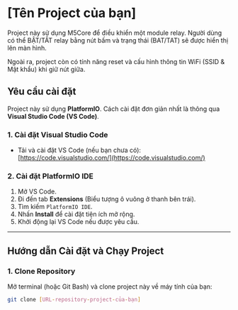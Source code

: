 # [Tên Project của bạn]

Project này sử dụng M5Core để điều khiển một module relay. Người dùng có thể BẬT/TẮT relay bằng nút bấm và trạng thái (BAT/TAT) sẽ được hiển thị lên màn hình.

Ngoài ra, project còn có tính năng reset và cấu hình thông tin WiFi (SSID & Mật khẩu) khi giữ nút giữa.

## Yêu cầu cài đặt

Project này sử dụng **PlatformIO**. Cách cài đặt đơn giản nhất là thông qua **Visual Studio Code (VS Code)**.

### 1. Cài đặt Visual Studio Code

* Tải và cài đặt VS Code (nếu bạn chưa có): [https://code.visualstudio.com/](https://code.visualstudio.com/)

### 2. Cài đặt PlatformIO IDE

1.  Mở VS Code.
2.  Đi đến tab **Extensions** (Biểu tượng ô vuông ở thanh bên trái).
3.  Tìm kiếm `PlatformIO IDE`.
4.  Nhấn **Install** để cài đặt tiện ích mở rộng.
5.  Khởi động lại VS Code nếu được yêu cầu.

---

## Hướng dẫn Cài đặt và Chạy Project

### 1. Clone Repository

Mở terminal (hoặc Git Bash) và clone project này về máy tính của bạn:

```bash
git clone [URL-repository-project-của-bạn]
